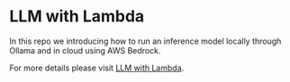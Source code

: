 # LLM with Lambda

In this repo we introducing how to run an inference model locally through Ollama and in cloud using AWS Bedrock.

For more details please visit [LLM with Lambda](https://ygtqsolutions.com/posts/llm-with-lambda/).
